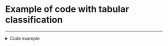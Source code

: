 # Example of code with tabular classification 

---

<details>
<summary class="n4l-summary-wiki">Code example</summary>

```js
const { data_processed } = datasets[datasetIndex]
const { scaler, classes } = data_processed
const input_vector_to_predict_scaled = scaler.transform(inputVectorToPredict)
const tensor = tf.tensor([input_vector_to_predict_scaled])
const prediction = Model.predict(tensor)
const predictionDataSync = prediction.dataSync()
const predictionWithArgMaxDataSync = prediction.argMax(-1).dataSync()
if (VERBOSE) console.debug({ prediction, predictionDataSync, predictionWithArgMaxDataSync })
```

</details>
